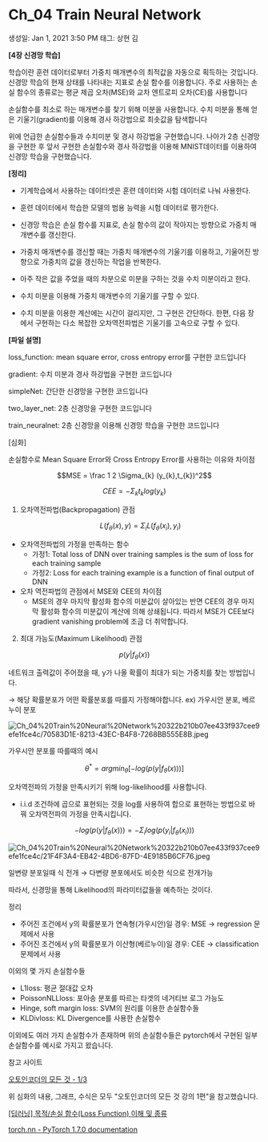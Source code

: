 # Ch_04 Train Neural Network

생성일: Jan 1, 2021 3:50 PM
태그: 상현 김

**[4장 신경망 학습]**

학습이란 훈련 데이터로부터 가중치 매개변수의 최적값을 자동으로 획득하는 것입니다. 신경망 학습의 현재 상태를 나타내는 지표로 손실 함수를 이용합니다. 주로 사용하는 손실 함수의 종류로는 평균 제곱 오차(MSE)와 교차 엔트로피 오차(CE)를 사용합니다

손실함수를 최소로 하는 매개변수를 찾기 위해 미분을 사용합니다.  수치 미분을 통해 얻은 기울기(gradient)를 이용해 경사 하강법으로 최솟값을 탐색합니다

위에 언급한 손실함수들과 수치미분 및 경사 하강법을 구현했습니다. 나아가 2층 신경망을 구현한 후 앞서 구현한 손실함수와 경사 하강법을 이용해 MNIST데이터를 이용하여 신경망 학습을 구현했습니다.

**[정리]**

- 기계학습에서 사용하는 데이터셋은 훈련 데이터와 시험 데이터로 나눠 사용한다.
- 훈련 데이터에서 학습한 모델의 범용 능력을 시험 데이터로 평가한다.
- 신경망 학습은 손실 함수를 지표로, 손실 함수의 값이 작아지는 방향으로 가중치 매개변수를 갱신한다.
- 가중치 매개변수를 갱신할 때는 가중치 매개변수의 기울기를 이용하고, 기울어진 방향으로 가중치의 값을 갱신하는 작업을 반복한다.

- 아주 작은 값을 주었을 때의 차분으로 미분을 구하는 것을 수치 미분이라고 한다.
- 수치 미분을 이용해 가중치 매개변수의 기울기를 구할 수 있다.
- 수치 미분을 이용한 계산에는 시간이 걸리지만, 그 구현은 간단하다. 한편, 다음 장에서 구현하는 다소 복잡한 오차역전파법은 기울기를 고속으로 구할 수 있다.

**[파일 설명]**

loss_function: mean square error, cross entropy error를 구현한 코드입니다

gradient: 수치 미분과 경사 하강법을 구현한 코드입니다

simpleNet: 간단한 신경망을 구현한 코드입니다

two_layer_net: 2층 신경망을 구현한 코드입니다

train_neuralnet: 2층 신경망을 이용해 신경망 학습을 구현한 코드입니다

[심화]

손실함수로 Mean Square Error와 Cross Entropy Error를 사용하는 이유와 차이점

$$MSE = \frac 1 2 \Sigma_{k} (y_{k},t_{k})^2$$

$$CEE = -\Sigma_{k} t_{k}log(y_{k})$$

1. 오차역전파법(Backpropagation) 관점

    $$L(f_{\theta}(x),y) = \Sigma_{i}L(f_{\theta}(x_{i}),y_{i})$$

- 오차역전파법의 가정을 만족하는 함수
    - 가정1: Total loss of DNN over training samples is the sum of loss for each training sample
    - 가정2: Loss for each training example is a function of final output of DNN
- 오차 역전파법의 관점에서 MSE와 CEE의 차이점
    - MSE의 경우 마지막 활성화 함수의 미분값이 살아있는 반면 CEE의 경우 마지막 활성화 함수의 미분값이 계산에 의해 상쇄됩니다. 따라서 MSE가 CEE보다 gradient vanishing problem에 조금 더 취약합니다.

2. 최대 가능도(Maximum Likelihood) 관점

$$p(y|f_{\theta}(x))$$

네트워크 출력값이 주어졌을 때, y가 나올 확률이 최대가 되는 가중치를 찾는 방법입니다.

→ 해당 확률분포가 어떤 확률분포를 따를지 가정해야합니다. ex) 가우시안 분포, 베르누이 분포

![Ch_04%20Train%20Neural%20Network%20322b210b07ee433f937cee9efe1fce4c/70583D1E-8213-43EC-B4F8-7268BB555E8B.jpeg](Ch_04%20Train%20Neural%20Network%20322b210b07ee433f937cee9efe1fce4c/70583D1E-8213-43EC-B4F8-7268BB555E8B.jpeg)

가우시안 분포를 따를때의 예시

$$\theta^{*} = argmin_{\theta}[-log(p(y|f_{\theta}(x)))]$$

오차역전파의 가정을 만족시키기 위해 log-likelihood를 사용합니다.

- i.i.d 조건하에 곱으로 표현되는 것을 log를 사용하여 합으로 표현하는 방법으로 바꿔 오차역전파의 가정을 만족시킵니다.

$$-log(p(y|f_{\theta}(x))) = -\Sigma_{i} log(p(y_{i}|f_{\theta}(x_{i})))$$

![Ch_04%20Train%20Neural%20Network%20322b210b07ee433f937cee9efe1fce4c/21F4F3A4-EB42-4BD6-87FD-4E9185B6CF76.jpeg](Ch_04%20Train%20Neural%20Network%20322b210b07ee433f937cee9efe1fce4c/21F4F3A4-EB42-4BD6-87FD-4E9185B6CF76.jpeg)

일변량 분포일때 식 전개 → 다변량 분포에서도 비슷한 식으로 전개가능

따라서, 신경망을 통해 Likelihood의 파라미터값들을 예측하는 것이다.

정리

- 주어진 조건에서 y의 확률분포가 연속형(가우시안)일 경우: MSE → regression 문제에서 사용
- 주어진 조건에서 y의 확률분포가 이산형(베르누이)일 경우: CEE → classification 문제에서 사용

이외의 몇 가지 손실함수들

- L1loss: 평균 절대값 오차
- PoissonNLLloss: 포아송 분포를 따르는 타겟의 네거티브 로그 가능도
- Hinge, soft margin loss: SVM의 원리를 이용한 손실함수들
- KLDivloss: KL Divergence를 사용한 손실함수

이외에도 여러 가지 손실함수가 존재하며 위의 손실함수들은 pytorch에서 구현된 일부 손실함수를 예시로 가지고 왔습니다.

참고 사이트

[오토인코더의 모든 것 - 1/3](https://www.youtube.com/watch?v=o_peo6U7IRM)

위 심화의 내용, 그래프, 수식은 모두 "오토인코더의 모든 것 강의 1편"을 참고했습니다.

[[딥러닝] 목적/손실 함수(Loss Function) 이해 및 종류](https://needjarvis.tistory.com/567)

[torch.nn - PyTorch 1.7.0 documentation](https://pytorch.org/docs/stable/nn.html#loss-functions)